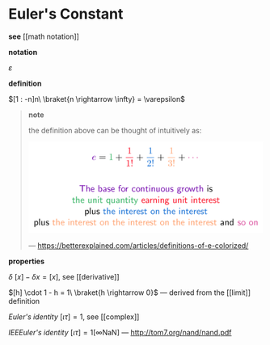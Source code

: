 # Euler's Constant

**see** [[math notation]]

**notation**

$\varepsilon$

**definition**

$[1 : -n]n\ \braket{n \rightarrow \infty} = \varepsilon$

> **note**
>
> the definition above can be thought of intuitively as:
>
> ![](20221017182600.png)
>
> &mdash; <https://betterexplained.com/articles/definitions-of-e-colorized/>

**properties**

$\delta\ [x] - \delta x = [x]$, see [[derivative]]

$[h] \cdot 1 - h = 1\ \braket{h \rightarrow 0}$ &mdash; derived from the [[limit]] definition

_Euler's identity_ $[\iota\tau] = 1$, see [[complex]]

_IEEEuler's identity_ $[\iota\tau] = 1[\infty \text{NaN}]$ &mdash; <http://tom7.org/nand/nand.pdf>
